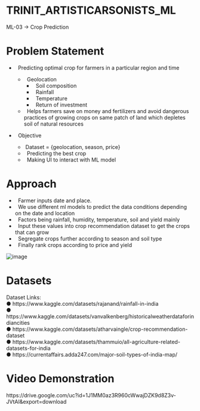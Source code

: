 # TRINIT_ARTISTICARSONISTS_ML
ML-03 -> Crop Prediction

<h1>Problem Statement</h1>

- &nbsp; Predicting optimal crop for farmers in a particular region and time
  - &nbsp; Geolocation
      - &nbsp; Soil composition
      - &nbsp; Rainfall
      - &nbsp; Temperature
      - &nbsp; Return of investment
  - &nbsp; Helps farmers save on money and fertilizers and
  avoid dangerous practices of growing crops on same patch of land
  which depletes soil of natural resources

- &nbsp; Objective
  - &nbsp;Dataset = {geolocation, season, price}
  - &nbsp; Predicting the best crop
  - &nbsp; Making UI to interact with ML model
  
  
<h1>Approach</h1>

- &nbsp; Farmer inputs date and place.
- &nbsp; We use different ml models to predict the data conditions depending on the date and location
- &nbsp; Factors being rainfall, humidity, temperature, soil and yield mainly
- &nbsp; Input these values into crop recommendation dataset to get the crops that can grow
- &nbsp; Segregate crops further according to season and soil type
- &nbsp; Finally rank crops according to price and yield

![image](https://user-images.githubusercontent.com/68073887/218293821-91fba446-a72c-4fdd-a810-c10c4a5fafc4.png)


<h1>Datasets</h1>
Dataset Links: <br>
● https://www.kaggle.com/datasets/rajanand/rainfall-in-india <br>
● https://www.kaggle.com/datasets/vanvalkenberg/historicalweatherdataforindiancities <br>
● https://www.kaggle.com/datasets/atharvaingle/crop-recommendation-dataset <br>
● https://www.kaggle.com/datasets/thammuio/all-agriculture-related-datasets-for-india <br>
● https://currentaffairs.adda247.com/major-soil-types-of-india-map/

<h1>Video Demonstration</h1>
https://drive.google.com/uc?id=1J1MM0az3R960cWwajDZK9d8Z3v-JVtAI&export=download

